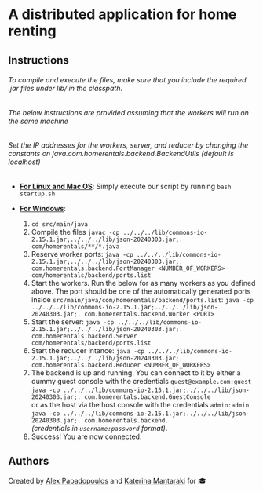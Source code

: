 # A distributed application for home renting

## Instructions

###### To compile and execute the files, make sure that you include the required .jar files under lib/ in the classpath.

###### The below instructions are provided assuming that the workers will run on the same machine

###### Set the IP addresses for the workers, server, and reducer by changing the constants on java.com.homerentals.backend.BackendUtils (default is localhost)

- <u>**For Linux and Mac OS**</u>: Simply execute our script by running `bash startup.sh`

- <u>**For Windows**</u>:
  1. `cd src/main/java`
     <br>
  2. Compile the files `javac -cp ../../../lib/commons-io-2.15.1.jar;../../../lib/json-20240303.jar;. com/homerentals/**/*.java`
     <br>
  3. Reserve worker ports:
     `java -cp ../../../lib/commons-io-2.15.1.jar;../../../lib/json-20240303.jar;. com.homerentals.backend.PortManager <NUMBER_OF_WORKERS> com/homerentals/backend/ports.list`
     <br>
  4. Start the workers.
     Run the below for as many workers as you defined above. The port should be one of the automatically generated ports inside `src/main/java/com/homerentals/backend/ports.list`:
     `java -cp ../../../lib/commons-io-2.15.1.jar;../../../lib/json-20240303.jar;. com.homerentals.backend.Worker <PORT>`
     <br>
  5. Start the server:
     `java -cp ../../../lib/commons-io-2.15.1.jar;../../../lib/json-20240303.jar;. com.homerentals.backend.Server com/homerentals/backend/ports.list`
     <br>
  6. Start the reducer intance:
     `java -cp ../../../lib/commons-io-2.15.1.jar;../../../lib/json-20240303.jar;. com.homerentals.backend.Reducer <NUMBER_OF_WORKERS>`
     <br>
  7. The backend is up and running. You can connect to it by either a dummy guest console with the credentials `guest@example.com:guest`<br>
     `java -cp ../../../lib/commons-io-2.15.1.jar;../../../lib/json-20240303.jar;. com.homerentals.backend.GuestConsole`
     <br>or as the host via the host console with the credentials `admin:admin`<br>
     `java -cp ../../../lib/commons-io-2.15.1.jar;../../../lib/json-20240303.jar;. com.homerentals.backend.`
     <br>_(credentials in `username:password` format)_.
     <br>
  8. Success! You are now connected.

## Authors

Created by [Alex Papadopoulos](https:/github.com/alexisthedev) and [Katerina Mantaraki](https:/github.com/katerinamant) for 🎓
